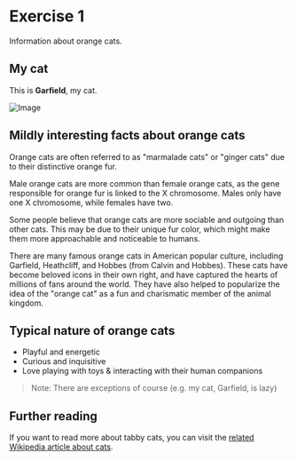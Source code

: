 # Exercise 1

Information about orange cats.

## My cat

This is **Garfield**, my cat.

![Image](resources/images/ex1_1.jpg)

## Mildly interesting facts about orange cats

Orange cats are often referred to as "marmalade cats" or "ginger cats" due to their distinctive orange fur.

Male orange cats are more common than female orange cats, as the gene responsible for orange fur is linked to the X chromosome. Males only have one X chromosome, while females have two.

Some people believe that orange cats are more sociable and outgoing than other cats. This may be due to their unique fur color, which might make them more approachable and noticeable to humans.

There are many famous orange cats in American popular culture, including Garfield, Heathcliff, and Hobbes (from Calvin and Hobbes). These cats have become beloved icons in their own right, and have captured the hearts of millions of fans around the world. They have also helped to popularize the idea of the "orange cat" as a fun and charismatic member of the animal kingdom.


## Typical nature of orange cats
* Playful and energetic
* Curious and inquisitive
* Love playing with toys & interacting with their human companions
> Note: There are exceptions of course (e.g. my cat, Garfield, is lazy)

## Further reading

If you want to read more about tabby cats, you can visit the [related Wikipedia article about cats](https://en.wikipedia.org/wiki/Tabby_cat).